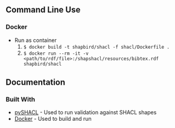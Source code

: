 ## Command Line Use

### Docker

* Run as container
	1. ` $ docker build -t shapbird/shacl -f shacl/Dockerfile . `
	2. ` $ docker run --rm -it -v <path/to/rdf/file>:/shapshacl/resources/bibtex.rdf shapbird/shacl `



## Documentation

### Built With

* [pySHACL](https://github.com/RDFLib/pySHACL) - Used to run validation against SHACL shapes
* [Docker](https://www.docker.com/) - Used to build and run
